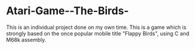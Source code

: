 # Atari-Game--The-Birds-
This is an individual project done on my own time. This is a game which is strongly based on the once popular mobile title "Flappy Birds", using C and M68k assembly.
